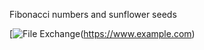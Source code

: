 Fibonacci numbers and sunflower seeds

[![File Exchange](https://img.shields.io/badge/launch-fileexchange-green.svg)(https://www.example.com)


